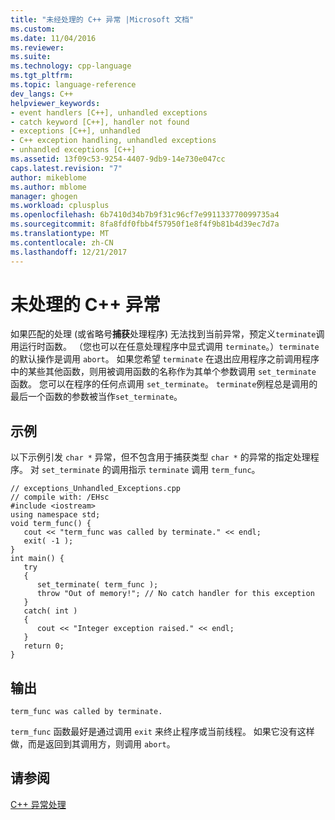 ```yaml
---
title: "未经处理的 C++ 异常 |Microsoft 文档"
ms.custom: 
ms.date: 11/04/2016
ms.reviewer: 
ms.suite: 
ms.technology: cpp-language
ms.tgt_pltfrm: 
ms.topic: language-reference
dev_langs: C++
helpviewer_keywords:
- event handlers [C++], unhandled exceptions
- catch keyword [C++], handler not found
- exceptions [C++], unhandled
- C++ exception handling, unhandled exceptions
- unhandled exceptions [C++]
ms.assetid: 13f09c53-9254-4407-9db9-14e730e047cc
caps.latest.revision: "7"
author: mikeblome
ms.author: mblome
manager: ghogen
ms.workload: cplusplus
ms.openlocfilehash: 6b7410d34b7b9f31c96cf7e991133770099735a4
ms.sourcegitcommit: 8fa8fdf0fbb4f57950f1e8f4f9b81b4d39ec7d7a
ms.translationtype: MT
ms.contentlocale: zh-CN
ms.lasthandoff: 12/21/2017
---
```

# <a name="unhandled-c-exceptions"></a>未处理的 C++ 异常
如果匹配的处理 (或省略号**捕获**处理程序) 无法找到当前异常，预定义`terminate`调用运行时函数。 （您也可以在任意处理程序中显式调用 `terminate`。）`terminate` 的默认操作是调用 `abort`。 如果您希望 `terminate` 在退出应用程序之前调用程序中的某些其他函数，则用被调用函数的名称作为其单个参数调用 `set_terminate` 函数。 您可以在程序的任何点调用 `set_terminate`。 `terminate`例程总是调用的最后一个函数的参数被当作`set_terminate`。  
  
## <a name="example"></a>示例  
 以下示例引发 `char *` 异常，但不包含用于捕获类型 `char *` 的异常的指定处理程序。 对 `set_terminate` 的调用指示 `terminate` 调用 `term_func`。  
  
```  
// exceptions_Unhandled_Exceptions.cpp  
// compile with: /EHsc  
#include <iostream>  
using namespace std;  
void term_func() {  
   cout << "term_func was called by terminate." << endl;  
   exit( -1 );  
}  
int main() {  
   try  
   {  
      set_terminate( term_func );  
      throw "Out of memory!"; // No catch handler for this exception  
   }  
   catch( int )  
   {  
      cout << "Integer exception raised." << endl;  
   }  
   return 0;  
}  
```  
  
## <a name="output"></a>输出  
  
```  
term_func was called by terminate.  
```  
  
 `term_func` 函数最好是通过调用 `exit` 来终止程序或当前线程。 如果它没有这样做，而是返回到其调用方，则调用 `abort`。  
  
## <a name="see-also"></a>请参阅  
 [C++ 异常处理](../cpp/cpp-exception-handling.md)